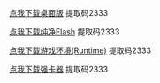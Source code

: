 [点我下载桌面版](https://rainy.lanzoul.com/b048nro4b) 提取码2333

[点我下载纯净Flash](https://rainyy.lanzoul.com/ixPci1ictx6f) 提取码2333

[点我下载游戏环境(Runtime)](https://rainyy.lanzoul.com/iTsTi1lzg0qf) 提取码2333

[点我下载强卡器](https://rainyy.lanzoul.com/b00efpw8vc) 提取码2333
